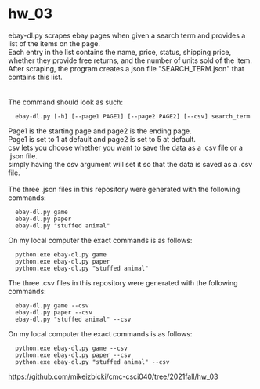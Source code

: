 # hw_03

ebay-dl.py scrapes ebay pages when given a search term and provides a list of the items on the page.\
Each entry in the list contains the name, price, status, shipping price, whether they provide free returns, and the number of units sold of the item.\
After scraping, the program creates a json file "SEARCH_TERM.json" that contains this list.\
\
\
The command should look as such:
```
  ebay-dl.py [-h] [--page1 PAGE1] [--page2 PAGE2] [--csv] search_term
```
Page1 is the starting page and page2 is the ending page.\
Page1 is set to 1 at default and page2 is set to 5 at default.\
csv lets you choose whether you want to save the data as a .csv file or a .json file.\
simply having the csv argument will set it so that the data is saved as a .csv file.\
\
The three .json files in this repository were generated with the following commands:
```
  ebay-dl.py game
  ebay-dl.py paper
  ebay-dl.py "stuffed animal"
```
On my local computer the exact commands is as follows:
```
  python.exe ebay-dl.py game
  python.exe ebay-dl.py paper
  python.exe ebay-dl.py "stuffed animal"
```
The three .csv files in this repository were generated with the following commands:
```
  ebay-dl.py game --csv
  ebay-dl.py paper --csv
  ebay-dl.py "stuffed animal" --csv
```
On my local computer the exact commands is as follows:
```
  python.exe ebay-dl.py game --csv
  python.exe ebay-dl.py paper --csv
  python.exe ebay-dl.py "stuffed animal" --csv
```


https://github.com/mikeizbicki/cmc-csci040/tree/2021fall/hw_03

